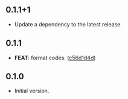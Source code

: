 ## 0.1.1+1

 - Update a dependency to the latest release.

## 0.1.1

 - **FEAT**: format codes. ([c56d1d4d](https://github.com/hyiso/ansi/commit/c56d1d4d08a658743ba799b142a0f21298cab6c3))

## 0.1.0

- Initial version.
